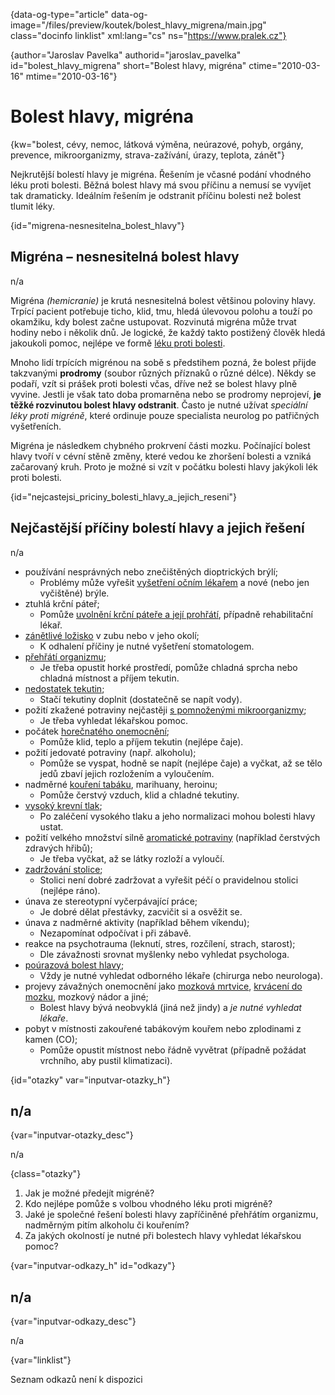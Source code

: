 
{data-og-type="article" data-og-image="/files/preview/koutek/bolest\_hlavy\_migrena/main.jpg" class="docinfo linklist" xml:lang="cs" ns="https://www.pralek.cz"}

{author="Jaroslav Pavelka" authorid="jaroslav\_pavelka" id="bolest\_hlavy_migrena" short="Bolest hlavy, migréna" ctime="2010-03-16" mtime="2010-03-16"}

# Bolest hlavy, migréna

<!-- generated attribute kw by user_udpatekw.sh on 2019-01-10, do not edit -->

{kw="bolest, cévy, nemoc, látková výměna, neúrazové, pohyb, orgány, prevence, mikroorganizmy, strava-zažívání, úrazy, teplota, zánět"}

Nejkrutější bolestí hlavy je migréna. Řešením je včasné podání vhodného léku proti bolesti. Běžná bolest hlavy má svou příčinu a nemusí se vyvíjet tak dramaticky. Ideálním řešením je odstranit příčinu bolesti než bolest tlumit léky.

{id="migrena-nesnesitelna\_bolest\_hlavy"}

## Migréna – nesnesitelná bolest hlavy

n/a

Migréna _(hemicranie)_ je krutá nesnesitelná bolest většinou poloviny hlavy. Trpící pacient potřebuje ticho, klid, tmu, hledá úlevovou polohu a touží po okamžiku, kdy bolest začne ustupovat. Rozvinutá migréna může trvat hodiny nebo i několik dnů. Je logické, že každý takto postižený člověk hledá jakoukoli pomoc, nejlépe ve formě [léku proti bolesti][1].

Mnoho lidí trpících migrénou na sobě s předstihem pozná, že bolest přijde takzvanými **prodromy** (soubor různých příznaků o různé délce). Někdy se podaří, vzít si prášek proti bolesti včas, dříve než se bolest hlavy plně vyvine. Jestli je však tato doba promarněna nebo se prodromy neprojeví, **je těžké rozvinutou bolest hlavy odstranit**. Často je nutné užívat _speciální léky proti migréně_, které ordinuje pouze specialista neurolog po patřičných vyšetřeních.

Migréna je následkem chybného prokrvení části mozku. Počínající bolest hlavy tvoří v cévní stěně změny, které vedou ke zhoršení bolesti a vzniká začarovaný kruh. Proto je možné si vzít v počátku bolesti hlavy jakýkoli lék proti bolesti.

{id="nejcastejsi\_priciny\_bolesti\_hlavy\_a\_jejich\_reseni"}

## Nejčastější příčiny bolestí hlavy a jejich řešení

n/a

  * používání nesprávných nebo znečištěných dioptrických brýlí;
      * Problémy může vyřešit [vyšetření očním lékařem][2] a nové (nebo jen vyčištěné) brýle.
  * ztuhlá krční páteř;
      * Pomůže [uvolnění krční páteře a její prohřátí][3], případně rehabilitační lékař.
  * [zánětlivé ložisko][4] v zubu nebo v jeho okolí;
      * K odhalení příčiny je nutné vyšetření stomatologem.
  * [přehřátí organizmu][5];
      * Je třeba opustit horké prostředí, pomůže chladná sprcha nebo chladná místnost a příjem tekutin.
  * [nedostatek tekutin][6];
      * Stačí tekutiny doplnit (dostatečně se napít vody).
  * požití zkažené potraviny nejčastěji [s pomnoženými mikroorganizmy][7];
      * Je třeba vyhledat lékařskou pomoc.
  * počátek [horečnatého onemocnění][5];
      * Pomůže klid, teplo a příjem tekutin (nejlépe čaje).
  * požití jedovaté potraviny (např. alkoholu);
      * Pomůže se vyspat, hodně se napít (nejlépe čaje) a vyčkat, až se tělo jedů zbaví jejich rozložením a vyloučením.
  * nadměrné [kouření tabáku][8], marihuany, heroinu;
      * Pomůže čerstvý vzduch, klid a chladné tekutiny.
  * [vysoký krevní tlak][9];
      * Po zaléčení vysokého tlaku a jeho normalizaci mohou bolesti hlavy ustat.
  * požití velkého množství silně [aromatické potraviny][10] (například čerstvých zdravých hřibů);
      * Je třeba vyčkat, až se látky rozloží a vyloučí.
  * [zadržování stolice][11];
      * Stolici není dobré zadržovat a vyřešit péčí o pravidelnou stolici (nejlépe ráno).
  * únava ze stereotypní vyčerpávající práce;
      * Je dobré dělat přestávky, zacvičit si a osvěžit se.
  * únava z nadměrné aktivity (například během víkendu);
      * Nezapomínat odpočívat i při zábavě.
  * reakce na psychotrauma (leknutí, stres, rozčílení, strach, starost);
      * Dle závažnosti srovnat myšlenky nebo vyhledat psychologa.
  * [poúrazová bolest hlavy][12];
      * Vždy je nutné vyhledat odborného lékaře (chirurga nebo neurologa).
  * projevy závažných onemocnění jako [mozková mrtvice][13], [krvácení do mozku][14], mozkový nádor a jiné;
      * Bolest hlavy bývá neobvyklá (jiná než jindy) a _je nutné vyhledat lékaře_.
  * pobyt v místnosti zakouřené tabákovým kouřem nebo zplodinami z kamen (CO);
      * Pomůže opustit místnost nebo řádně vyvětrat (případně požádat vrchního, aby pustil klimatizaci).

{id="otazky" var="inputvar-otazky_h"}

## n/a

{var="inputvar-otazky_desc"}

n/a

{class="otazky"}

  1. Jak je možné předejít migréně?
  2. Kdo nejlépe pomůže s volbou vhodného léku proti migréně?
  3. Jaké je společné řešení bolesti hlavy zapříčiněné přehřátím organizmu, nadměrným pitím alkoholu či kouřením?
  4. Za jakých okolností je nutné při bolestech hlavy vyhledat lékařskou pomoc?

{var="inputvar-odkazy_h" id="odkazy"}

## n/a

{var="inputvar-odkazy_desc"}

n/a

{var="linklist"}

Seznam odkazů není k dispozici

 [1]: leky_proti_bolesti
 [2]: nalehavost_lekarskeho_vysetreni
 [3]: bolesti_v_zadech_houser
 [4]: lecba_zanetu
 [5]: teplota
 [6]: vodni_rezim
 [7]: mikroorganizmy
 [8]: koureni_cigaret
 [9]: krevni_tlak
 [10]: stravovaci_navyky
 [11]: krvaceni_z_konecniku
 [12]: otres_mozku
 [13]: iktus
 [14]: subduralni_hematom

